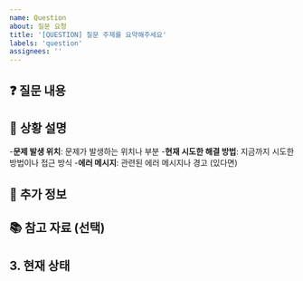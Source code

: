 ```yaml
---
name: Question
about: 질문 요청
title: '[QUESTION] 질문 주제를 요약해주세요'
labels: 'question'
assignees: ''
---
```


## ❓ 질문 내용
<!--- 궁금하신 점이나 질문 내용을 간결하게 작성해 주세요. -->

## 📝 상황 설명
<!--- 질문이 발생한 상황이나 배경을 설명해 주세요.  -->

-**문제 발생 위치**: 문제가 발생하는 위치나 부분
-**현재 시도한 해결 방법**: 지금까지 시도한 방법이나 접근 방식
-**에러 메시지**: 관련된 에러 메시지나 경고 (있다면)

## 📍 추가 정보
<!--- 질문과 관련된 추가적인 정보나 참고 자료가 있다면 첨부해 주세요. -->

## 📚 참고 자료 (선택)
<!--- 질문에 도움이 될 수 있는 자료나 링크를 제공해주세요. -->
<!--- 예: 관련 문서, 코드 스니펫, 스크린샷 등 -->

## 3. 현재 상태
<!--- 질문과 관련된 현재 상황을 설명해주세요. -->
